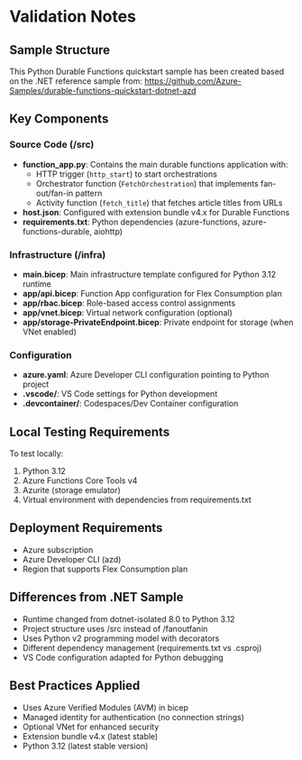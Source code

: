 # Validation Notes

## Sample Structure
This Python Durable Functions quickstart sample has been created based on the .NET reference sample from:
https://github.com/Azure-Samples/durable-functions-quickstart-dotnet-azd

## Key Components

### Source Code (/src)
- **function_app.py**: Contains the main durable functions application with:
  - HTTP trigger (`http_start`) to start orchestrations
  - Orchestrator function (`FetchOrchestration`) that implements fan-out/fan-in pattern
  - Activity function (`fetch_title`) that fetches article titles from URLs
- **host.json**: Configured with extension bundle v4.x for Durable Functions
- **requirements.txt**: Python dependencies (azure-functions, azure-functions-durable, aiohttp)

### Infrastructure (/infra)
- **main.bicep**: Main infrastructure template configured for Python 3.12 runtime
- **app/api.bicep**: Function App configuration for Flex Consumption plan
- **app/rbac.bicep**: Role-based access control assignments
- **app/vnet.bicep**: Virtual network configuration (optional)
- **app/storage-PrivateEndpoint.bicep**: Private endpoint for storage (when VNet enabled)

### Configuration
- **azure.yaml**: Azure Developer CLI configuration pointing to Python project
- **.vscode/**: VS Code settings for Python development
- **.devcontainer/**: Codespaces/Dev Container configuration

## Local Testing Requirements
To test locally:
1. Python 3.12
2. Azure Functions Core Tools v4
3. Azurite (storage emulator)
4. Virtual environment with dependencies from requirements.txt

## Deployment Requirements
- Azure subscription
- Azure Developer CLI (azd)
- Region that supports Flex Consumption plan

## Differences from .NET Sample
- Runtime changed from dotnet-isolated 8.0 to Python 3.12
- Project structure uses /src instead of /fanoutfanin
- Uses Python v2 programming model with decorators
- Different dependency management (requirements.txt vs .csproj)
- VS Code configuration adapted for Python debugging

## Best Practices Applied
- Uses Azure Verified Modules (AVM) in bicep
- Managed identity for authentication (no connection strings)
- Optional VNet for enhanced security
- Extension bundle v4.x (latest stable)
- Python 3.12 (latest stable version)
